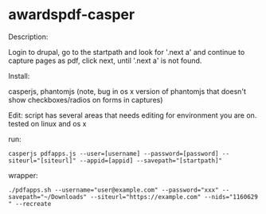 awardspdf-casper
================

Description:

Login to drupal, go to the startpath and look for '.next a' and continue to capture pages as pdf, click next, until '.next a' is not found.

Install:

casperjs, phantomjs (note, bug in os x version of phantomjs that doesn't show checkboxes/radios on forms in captures)

Edit:
script has several areas that needs editing for environment you are on. tested on linux and os x

run:
```
casperjs pdfapps.js --user=[username] --password=[password] --siteurl="[siteurl]" --appid=[appid] --savepath="[startpath]"
```

wrapper:
```
./pdfapps.sh --username="user@example.com" --password="xxx" --savepath="~/Downloads" --siteurl="https://example.com" --nids="1160629 " --recreate
```
